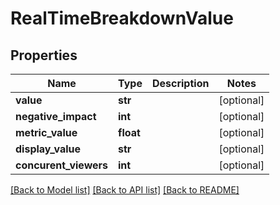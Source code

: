 # RealTimeBreakdownValue

## Properties
Name | Type | Description | Notes
------------ | ------------- | ------------- | -------------
**value** | **str** |  | [optional] 
**negative_impact** | **int** |  | [optional] 
**metric_value** | **float** |  | [optional] 
**display_value** | **str** |  | [optional] 
**concurent_viewers** | **int** |  | [optional] 

[[Back to Model list]](../README.md#documentation-for-models) [[Back to API list]](../README.md#documentation-for-api-endpoints) [[Back to README]](../README.md)


